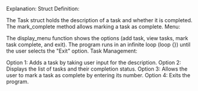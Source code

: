 Explanation:
Struct Definition:

The Task struct holds the description of a task and whether it is completed.
The mark_complete method allows marking a task as complete.
Menu:

The display_menu function shows the options (add task, view tasks, mark task complete, and exit).
The program runs in an infinite loop (loop {}) until the user selects the "Exit" option.
Task Management:

Option 1: Adds a task by taking user input for the description.
Option 2: Displays the list of tasks and their completion status.
Option 3: Allows the user to mark a task as complete by entering its number.
Option 4: Exits the program.